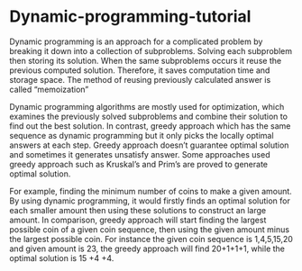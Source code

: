 # Dynamic-programming-tutorial

Dynamic programming is an approach for a complicated problem by breaking it down into a collection of subproblems. Solving each subproblem then storing its solution. When the same subproblems occurs it reuse the previous computed solution. Therefore, it saves computation time and storage space. The method of reusing previously calculated answer is called “memoization”
						
Dynamic programming algorithms are mostly used for optimization, which examines the previously solved subproblems and combine their solution to find out the best solution. In contrast, greedy approach which has the same sequence as dynamic programming but it only picks the locally optimal answers at each step. Greedy approach doesn’t guarantee optimal solution and sometimes it generates unsatisfy answer. Some approaches used greedy approach such as Kruskal’s and Prim’s are proved to generate optimal solution.
						
For example, finding the minimum number of coins to make a given amount. By using dynamic programming, it would firstly finds an optimal solution for each smaller amount then using these solutions to construct an large amount. In comparison, greedy approach will start finding the largest possible coin of a given coin sequence, then using the given amount minus the largest possible coin. For instance the given coin sequence is 1,4,5,15,20 and given amount is 23, the greedy approach will find 20+1+1+1, while the optimal solution is 15 +4 +4.
